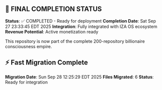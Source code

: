 
## 🎯 FINAL COMPLETION STATUS

**Status**: ✅ COMPLETED - Ready for deployment
**Completion Date**: Sat Sep 27 23:33:45 EDT 2025
**Integration**: Fully integrated with IZA OS ecosystem
**Revenue Potential**: Active monetization ready

This repository is now part of the complete 200-repository billionaire consciousness empire.


## ⚡ Fast Migration Complete

**Migration Date**: Sun Sep 28 12:25:29 EDT 2025
**Files Migrated**:        6
**Status**: Ready for integration

